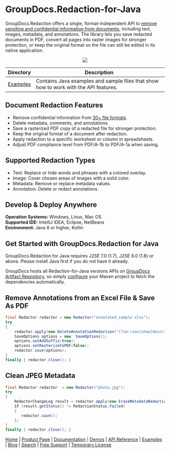 # GroupDocs.Redaction-for-Java

GroupDocs.Redaction offers a single, format-independent API to [remove sensitive and confidential information from documents](https://products.groupdocs.com/redaction/java), including text, images, metadata, and annotations. The library lets you save redacted documents in PDF, convert all pages into raster images for stronger protection, or keep the original format so the file can still be edited in its native application.

<p align="center">
  <a title="Download complete GroupDocs.Redaction for Java source code" href="https://github.com/groupdocs-redaction/GroupDocs.Redaction-for-Java/archive/master.zip">
	<img src="https://raw.github.com/AsposeExamples/java-examples-dashboard/master/images/downloadZip-Button-Large.png" />
  </a>
</p>

Directory | Description
--------- | -----------
[Examples](https://github.com/groupdocs-redaction/GroupDocs.Redaction-for-Java/tree/master/Examples)  | Contains Java examples and sample files that show how to work with the API features. 

## Document Redaction Features

- Remove confidential information from [30+ file formats](https://docs.groupdocs.com/redaction/java/supported-document-formats).
- Delete metadata, comments, and annotations.
- Save a rasterized PDF copy of a redacted file for stronger protection.
- Keep the original format of a document after redaction.
- Apply redaction to a specific worksheet or column in spreadsheets.
- Adjust PDF compliance level from PDF/A-1b to PDF/A-1a when saving.

## Supported Redaction Types

- Text: Replace or hide words and phrases with a colored overlay.
- Image: Cover chosen areas of images with a solid color.
- Metadata: Remove or replace metadata values.
- Annotation: Delete or redact annotations.

## Develop & Deploy Anywhere

**Operation Systems:** Windows, Linux, Mac OS\
**Supported IDE:** IntelliJ IDEA, Eclipse, NetBeans\
**Environment:** Java 8 or higher, Kotlin

## Get Started with GroupDocs.Redaction for Java

GroupDocs.Redaction for Java requires J2SE 7.0 (1.7), J2SE 8.0 (1.8) or above. Please install Java first if you do not have it already. 

GroupDocs hosts all Redaction-for-Java versions APIs on [GroupDocs Artifact Repository](https://releases.groupdocs.com/java/repo/com/groupdocs/groupdocs-redaction/), so simply [configure](https://docs.groupdocs.com/redaction/java/installation/) your Maven project to fetch the dependencies automatically.

## Remove Annotations from an Excel File & Save As PDF

```java
final Redactor redactor = new Redactor("annotated_sample.xlsx");
try 
{
    redactor.apply(new DeleteAnnotationRedaction("(?im:(use|show|describe))"));
    SaveOptions options = new  SaveOptions();
    options.setAddSuffix(true);
    options.setRasterizeToPDF(false);
    redactor.save(options);
}
finally { redactor.close(); }
```

## Clean JPEG Metadata

```java
final Redactor redactor  = new Redactor("photo.jpg");
try 
{
    RedactorChangeLog result = redactor.apply(new EraseMetadataRedaction(MetadataFilters.All));
    if (result.getStatus() != RedactionStatus.Failed)
    {
       redactor.save();
    };
}
finally { redactor.close(); }
```

[Home](https://www.groupdocs.com/) | [Product Page](https://products.groupdocs.com/redaction/java) | [Documentation](https://docs.groupdocs.com/redaction/java/) | [Demos](https://products.groupdocs.app/redaction/family) | [API Reference](https://apireference.groupdocs.com/java/redaction) | [Examples](https://github.com/groupdocs-redaction/GroupDocs.redaction-for-Java/tree/master/Examples) | [Blog](https://blog.groupdocs.com/category/redaction/) | [Search](https://search.groupdocs.com/) | [Free Support](https://forum.groupdocs.com/c/redaction) | [Temporary License](https://purchase.groupdocs.com/temporary-license)
